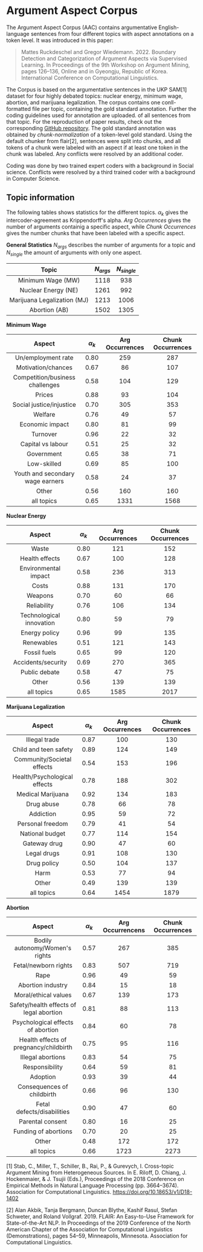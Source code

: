 # Argument Aspect Corpus
The Argument Aspect Corpus (AAC) contains argumentative English-language sentences from four
different topics with aspect annotations on a token level. It was introduced in
this paper:

> Mattes Ruckdeschel and Gregor Wiedemann. 2022. Boundary Detection and
Categorization of Argument Aspects via Supervised Learning. In Proceedings of
the 9th Workshop on Argument Mining, pages 126–136, Online and in Gyeongju,
Republic of Korea. International Conference on Computational Linguistics.

The Corpus is based on the argumentative sentences in the UKP SAM[1] dataset for
four highly debated topics: nuclear energy, minimum wage, abortion, and marijuana
legalization. The corpus contains one conll-formatted file per topic, containing the gold
standard annotation. Further the coding guidelines used for annotation are uploaded.
of all sentences from that topic. For the reproduction of paper results, check out
the corresponding [GitHub repository][repo].
The gold standard annotation was obtained by *chunk-normalization* of a
token-level gold standard. Using the default chunker from flair[2], sentences
were split into chunks, and all tokens of a chunk were labeled with an aspect if
at least one token in the chunk was labeled. Any conflicts were resolved by an additional
coder.

Coding was done by two trained expert coders with a
background in Social science. Conflicts were resolved by a third trained coder
with a background in Computer Science.

## Topic information
The following tables shows statistics for the different topics. $\alpha_k$ gives
the intercoder-agreement as Krippendorff's alpha. *Arg Occurrences* gives the
number of arguments containig a specific aspect, while *Chunk Occurrences* gives
the number chunks that have been labeled with a specific aspect.

**General Statistics**
$N_{args}$ describes the number of arguments for a topic and $N_{single}$ the
amount of arguments with only one aspect.

|        **Topic**       | $N_{args}$ | $N_{single}$ |
|:--------------------------:|:----------:|:------------:|
|     Minimum Wage (MW)      |    1118    |      938     |
|   Nuclear Energy (NE)      |    1261    |      992     |
| Marijuana Legalization (MJ)|    1213    |     1006     |
|        Abortion   (AB)     |    1502    |     1305     |


**Minimum Wage**

|            **Aspect**            | $\alpha_k$ | Arg Occurrences | Chunk Occurrences |
|:--------------------------------:|:----------:|:--------------------:|:-----------------:|
|        Un/employment rate        |    0.80    |          259         |        287        |
|        Motivation/chances        |    0.67    |          86          |        107        |
|  Competition/business challenges |    0.58    |          104         |        129        |
|              Prices              |    0.88    |          93          |        104        |
|     Social justice/injustice     |    0.70    |          305         |        353        |
|              Welfare             |    0.76    |          49          |         57        |
|          Economic impact         |    0.80    |          81          |         99        |
|             Turnover             |    0.96    |          22          |         32        |
|         Capital vs labour        |    0.51    |          25          |         32        |
|            Government            |    0.65    |          38          |         71        |
|            Low-skilled           |    0.69    |          85          |        100        |
| Youth and secondary wage earners |    0.58    |          24          |         37        |
|               Other              |    0.56    |          160         |        160        |
|            all topics            |    0.65    |         1331         |        1568       |

**Nuclear Energy**

|        **Aspect**        | $\alpha_k$ | Arg Occurrences | Chunk Occurrences |
|:------------------------:|:----------:|:--------------------:|:-----------------:|
|           Waste          |    0.80    |          121         |        152        |
|      Health effects      |    0.67    |          100         |        128        |
|   Environmental impact   |    0.58    |          236         |        313        |
|           Costs          |    0.88    |          131         |        170        |
|          Weapons         |    0.70    |          60          |         66        |
|        Reliability       |    0.76    |          106         |        134        |
| Technological innovation |    0.80    |          59          |         79        |
|       Energy policy      |    0.96    |          99          |        135        |
|        Renewables        |    0.51    |          121         |        143        |
|       Fossil fuels       |    0.65    |          99          |        120        |
|    Accidents/security    |    0.69    |          270         |        365        |
|       Public debate      |    0.58    |          47          |         75        |
|           Other          |    0.56    |          139         |        139        |
|        all topics        |    0.65    |         1585         |        2017       |


**Marijuana Legalization**

|          **Aspect**          | $\alpha_k$ | Arg Occurrences | Chunk Occurrences |
|:----------------------------:|:----------:|:--------------------:|:-----------------:|
|         Illegal trade        |    0.87    |          100         |        130        |
|     Child and teen safety    |    0.89    |          124         |        149        |
|  Community/Societal effects  |    0.54    |          153         |        196        |
| Health/Psychological effects |    0.78    |          188         |        302        |
|       Medical Marijuana      |    0.92    |          134         |        183        |
|          Drug abuse          |    0.78    |          66          |         78        |
|           Addiction          |    0.95    |          59          |         72        |
|       Personal freedom       |    0.79    |          41          |         54        |
|        National budget       |    0.77    |          114         |        154        |
|         Gateway drug         |    0.90    |          47          |         60        |
|          Legal drugs         |    0.91    |          108         |        130        |
|          Drug policy         |    0.50    |          104         |        137        |
|             Harm             |    0.53    |          77          |         94        |
|             Other            |    0.49    |          139         |        139        |
|          all topics          |    0.64    |         1454         |        1879       |


**Abortion**

|                **Aspect**               | $\alpha_k$ | Arg Occurrencens | Chunk Occurrences |
|:---------------------------------------:|:----------:|:----------------:|:-----------------:|
|      Bodily autonomy/Women's rights     |    0.57    |        267       |        385        |
|           Fetal/newborn rights          |    0.83    |        507       |        719        |
|                   Rape                  |    0.96    |        49        |         59        |
|            Abortion industry            |    0.84    |        15        |         18        |
|           Moral/ethical values          |    0.67    |        139       |        173        |
| Safety/health effects of legal abortion |    0.81    |        88        |        113        |
|    Psychological effects of abortion    |    0.84    |        60        |         78        |
|  Health effects of pregnancy/childbirth |    0.75    |        95        |        116        |
|            Illegal abortions            |    0.83    |        54        |         75        |
|              Responsibility             |    0.64    |        59        |         81        |
|                 Adoption                |    0.93    |        39        |         44        |
|        Consequences of childbirth       |    0.66    |        96        |        130        |
|        Fetal defects/disabilities       |    0.90    |        47        |         60        |
|             Parental consent            |    0.80    |        16        |         25        |
|           Funding of abortions          |    0.70    |        20        |         25        |
|                  Other                  |    0.48    |        172       |        172        |
|                all topics               |    0.66    |       1723       |        2273       |




[1] Stab, C., Miller, T., Schiller, B., Rai, P., & Gurevych, I. Cross-topic
Argument Mining from Heterogeneous Sources. In E. Riloff, D. Chiang, J.
Hockenmaier, & J. Tsujii (Eds.), Proceedings of the 2018 Conference on Empirical
Methods in Natural Language Processing (pp. 3664–3674). Association for
Computational Linguistics. https://doi.org/10.18653/v1/D18-1402

[2] Alan Akbik, Tanja Bergmann, Duncan Blythe, Kashif Rasul, Stefan Schweter, and Roland Vollgraf. 2019. FLAIR: An Easy-to-Use Framework for State-of-the-Art NLP. In Proceedings of the 2019 Conference of the North American Chapter of the Association for Computational Linguistics (Demonstrations), pages 54–59, Minneapolis, Minnesota. Association for Computational Linguistics.

[repo]:https://github.com/Leibniz-HBI/argument-aspect-corpus-v1

